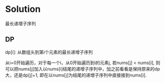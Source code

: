 # Solution

最长递增子序列

## DP
dp[i]: 从数组头到第i个元素的最长递增子序列

从i=0开始遍历，对于每一个i，从0开始遍历到i的元素j, 若nums[j] < nums[i], 则可以把nums[j]加入以nums[i]结尾的递增子序列中，加之前看看是保持原来的dp大，还是dp[j]+1, 即在以nums[j]为结尾的递增子序列中直接接到nums[i].